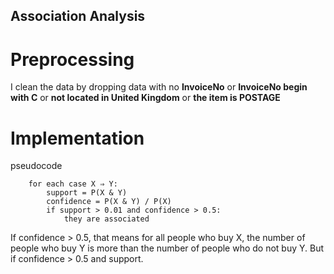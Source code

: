 ## Association Analysis

# Preprocessing
I clean the data by dropping data with no **InvoiceNo** or **InvoiceNo begin with C** or **not located in United Kingdom** or **the item is POSTAGE**

# Implementation
pseudocode
```
	for each case X ⇒ Y:
		support = P(X & Y)
		confidence = P(X & Y) / P(X)
		if support > 0.01 and confidence > 0.5:
			they are associated
```
		
If confidence > 0.5, that means for all people who buy X, the number of people who buy Y is more than the number of people who do not buy Y. But if confidence > 0.5 and support.